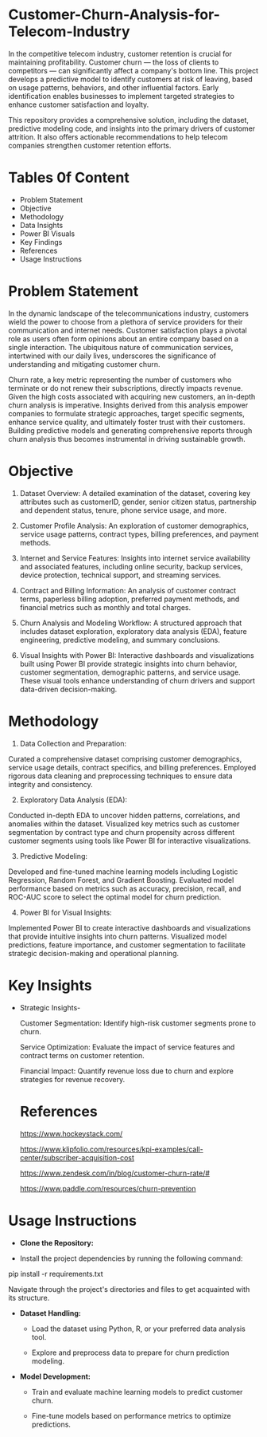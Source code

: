 # Customer-Churn-Analysis-for-Telecom-Industry

In the competitive telecom industry, customer retention is crucial for maintaining profitability. Customer churn — the loss of clients to competitors — can significantly affect a company's bottom line. This project develops a predictive model to identify customers at risk of leaving, based on usage patterns, behaviors, and other influential factors. Early identification enables businesses to implement targeted strategies to enhance customer satisfaction and loyalty.

This repository provides a comprehensive solution, including the dataset, predictive modeling code, and insights into the primary drivers of customer attrition. It also offers actionable recommendations to help telecom companies strengthen customer retention efforts.



# Tables 0f Content

* Problem Statement
* Objective
* Methodology
* Data Insights
* Power BI Visuals
* Key Findings
* References
* Usage Instructions

# Problem Statement

In the dynamic landscape of the telecommunications industry, customers wield the power to choose from a plethora of service providers for their communication and internet needs. Customer satisfaction plays a pivotal role as users often form opinions about an entire company based on a single interaction. The ubiquitous nature of communication services, intertwined with our daily lives, underscores the significance of understanding and mitigating customer churn.

Churn rate, a key metric representing the number of customers who terminate or do not renew their subscriptions, directly impacts revenue. Given the high costs associated with acquiring new customers, an in-depth churn analysis is imperative. Insights derived from this analysis empower companies to formulate strategic approaches, target specific segments, enhance service quality, and ultimately foster trust with their customers. Building predictive models and generating comprehensive reports through churn analysis thus becomes instrumental in driving sustainable growth.

# Objective

1. Dataset Overview:
A detailed examination of the dataset, covering key attributes such as customerID, gender, senior citizen status, partnership and dependent status, tenure, phone service usage, and more.

2. Customer Profile Analysis:
An exploration of customer demographics, service usage patterns, contract types, billing preferences, and payment methods.

3. Internet and Service Features:
Insights into internet service availability and associated features, including online security, backup services, device protection, technical support, and streaming services.

4. Contract and Billing Information:
An analysis of customer contract terms, paperless billing adoption, preferred payment methods, and financial metrics such as monthly and total charges.

5. Churn Analysis and Modeling Workflow:
A structured approach that includes dataset exploration, exploratory data analysis (EDA), feature engineering, predictive modeling, and summary conclusions.

6. Visual Insights with Power BI:
Interactive dashboards and visualizations built using Power BI provide strategic insights into churn behavior, customer segmentation, demographic patterns, and service usage. These visual tools enhance understanding of churn drivers and support data-driven decision-making.

# Methodology

1. Data Collection and Preparation:

Curated a comprehensive dataset comprising customer demographics, service usage details, contract specifics, and billing preferences.
Employed rigorous data cleaning and preprocessing techniques to ensure data integrity and consistency.

2. Exploratory Data Analysis (EDA):

Conducted in-depth EDA to uncover hidden patterns, correlations, and anomalies within the dataset.
Visualized key metrics such as customer segmentation by contract type and churn propensity across different customer segments using tools like Power BI for interactive visualizations.

3. Predictive Modeling:

Developed and fine-tuned machine learning models including Logistic Regression, Random Forest, and Gradient Boosting.
Evaluated model performance based on metrics such as accuracy, precision, recall, and ROC-AUC score to select the optimal model for churn prediction.

4. Power BI for Visual Insights:
   
Implemented Power BI to create interactive dashboards and visualizations that provide intuitive insights into churn patterns.
Visualized model predictions, feature importance, and customer segmentation to facilitate strategic decision-making and operational planning.

# Key Insights

* Strategic Insights-
   
  Customer Segmentation: Identify high-risk customer segments prone to churn.
  
  Service Optimization: Evaluate the impact of service features and contract terms on customer retention.
  
  Financial Impact: Quantify revenue loss due to churn and explore strategies for revenue recovery.

  # References

  https://www.hockeystack.com/
  
  https://www.klipfolio.com/resources/kpi-examples/call-center/subscriber-acquisition-cost
  
  https://www.zendesk.com/in/blog/customer-churn-rate/#
  
  https://www.paddle.com/resources/churn-prevention

# Usage Instructions

* __Clone the Repository:__


* Install the project dependencies by running the following command:

 pip install -r requirements.txt

 Navigate through the project's directories and files to get acquainted with its structure.

* __Dataset Handling:__

  * Load the dataset using Python, R, or your preferred data analysis tool.
    
  * Explore and preprocess data to prepare for churn prediction modeling.

* __Model Development:__

  * Train and evaluate machine learning models to predict customer churn.
    
  * Fine-tune models based on performance metrics to optimize predictions.
